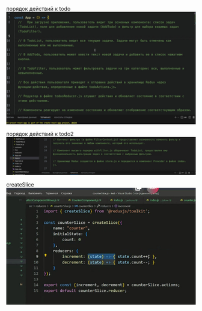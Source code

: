 порядок действий к todo
![порядок действий к todo](./img/image.png)

порядок действий к todo2
![порядок действий к todo2](./img/image2.png)

createSlice
![createSlice](./img/image3.png)
